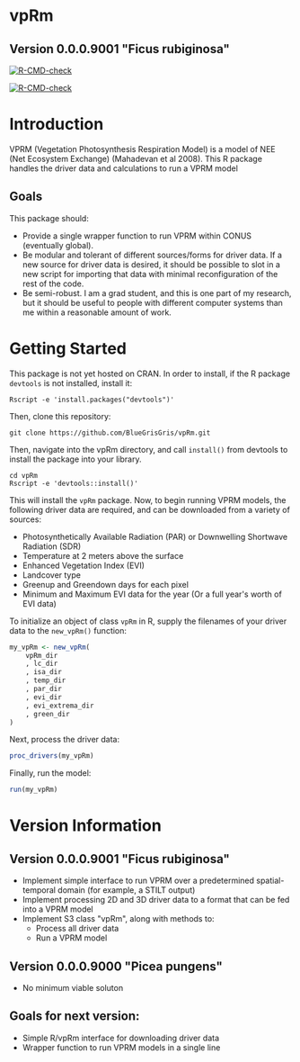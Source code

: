 # vpRm
## Version 0.0.0.9001 "Ficus rubiginosa"

<!-- badges: start -->
[![R-CMD-check](https://github.com/BlueGrisGris/vpRm/workflows/R-CMD-check/badge.svg)](https://github.com/BlueGrisGris/vpRm/actions)
<!-- badges: end -->

<!-- badges: start -->
[![R-CMD-check](https://github.com/BlueGrisGris/vpRm/workflows/R-CMD-check/badge.svg)](https://github.com/BlueGrisGris/vpRm/actions)
<!-- badges: end -->

# Introduction

VPRM (Vegetation Photosynthesis Respiration Model) is a model of NEE (Net Ecosystem Exchange) (Mahadevan et al 2008).  This R package handles the driver data and calculations to run a VPRM model

## Goals
This package should:
- Provide a single wrapper function to run VPRM within CONUS (eventually global).
- Be modular and tolerant of different sources/forms for driver data.  If a new source for driver data is desired, it should be possible to slot in a new script for importing that data with minimal reconfiguration of the rest of the code. 
- Be semi-robust. I am a grad student, and this is one part of my research, but it should be useful to people with different computer systems than me within a reasonable amount of work.

# Getting Started
This package is not yet hosted on CRAN.  In order to install, if the R package `devtools` is not installed, install it:
``` 
Rscript -e 'install.packages("devtools")'
```

Then, clone this repository:

```
git clone https://github.com/BlueGrisGris/vpRm.git
```

Then, navigate into the vpRm directory, and call `install()` from devtools to install the package into your library. 

```
cd vpRm
Rscript -e 'devtools::install()'
```
This will install the `vpRm` package.  Now, to begin running VPRM models, the following driver data are required, and can be downloaded from a variety of sources:
- Photosynthetically Available Radiation (PAR) or Downwelling Shortwave Radiation (SDR)
- Temperature at 2 meters above the surface
- Enhanced Vegetation Index (EVI)
- Landcover type
- Greenup and Greendown days for each pixel 
- Minimum and Maximum EVI data for the year (Or a full year's worth of EVI data)

To initialize an object of class `vpRm` in R, supply the filenames of your driver data to the `new_vpRm()` function:

```R
my_vpRm <- new_vpRm(
	vpRm_dir
	, lc_dir
	, isa_dir
	, temp_dir
	, par_dir
	, evi_dir
	, evi_extrema_dir
	, green_dir
)
```
Next, process the driver data:
```R
proc_drivers(my_vpRm)
```
Finally, run the model:
```R
run(my_vpRm)
```

# Version Information 

## Version 0.0.0.9001 "Ficus rubiginosa"
- Implement simple interface to run VPRM over a predetermined spatial-temporal domain (for example, a STILT output)
- Implement processing 2D and 3D driver data to a format that can be fed into a VPRM model
- Implement S3 class "vpRm", along with methods to:
	+ Process all driver data
	+ Run a VPRM model

## Version 0.0.0.9000 "Picea pungens"
- No minimum viable soluton


## Goals for next version:
- Simple R/vpRm interface for downloading driver data 
- Wrapper function to run VPRM models in a single line